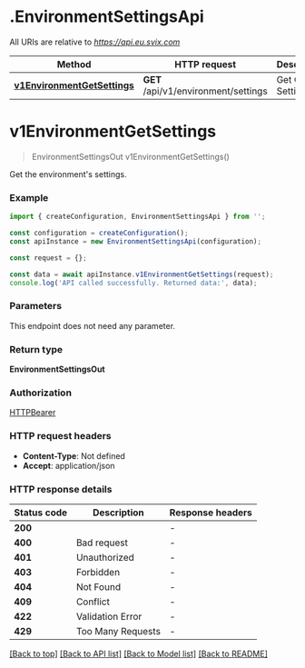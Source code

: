 # .EnvironmentSettingsApi

All URIs are relative to *https://api.eu.svix.com*

Method | HTTP request | Description
------------- | ------------- | -------------
[**v1EnvironmentGetSettings**](EnvironmentSettingsApi.md#v1EnvironmentGetSettings) | **GET** /api/v1/environment/settings | Get Org Settings


# **v1EnvironmentGetSettings**
> EnvironmentSettingsOut v1EnvironmentGetSettings()

Get the environment\'s settings.

### Example


```typescript
import { createConfiguration, EnvironmentSettingsApi } from '';

const configuration = createConfiguration();
const apiInstance = new EnvironmentSettingsApi(configuration);

const request = {};

const data = await apiInstance.v1EnvironmentGetSettings(request);
console.log('API called successfully. Returned data:', data);
```


### Parameters
This endpoint does not need any parameter.


### Return type

**EnvironmentSettingsOut**

### Authorization

[HTTPBearer](README.md#HTTPBearer)

### HTTP request headers

 - **Content-Type**: Not defined
 - **Accept**: application/json


### HTTP response details
| Status code | Description | Response headers |
|-------------|-------------|------------------|
**200** |  |  -  |
**400** | Bad request |  -  |
**401** | Unauthorized |  -  |
**403** | Forbidden |  -  |
**404** | Not Found |  -  |
**409** | Conflict |  -  |
**422** | Validation Error |  -  |
**429** | Too Many Requests |  -  |

[[Back to top]](#) [[Back to API list]](README.md#documentation-for-api-endpoints) [[Back to Model list]](README.md#documentation-for-models) [[Back to README]](README.md)


